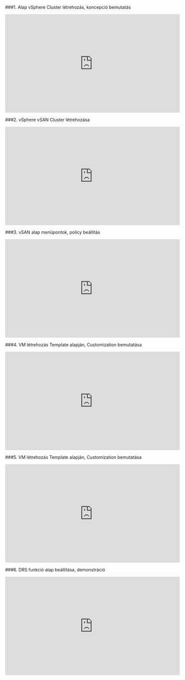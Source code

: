 ###1. Alap vSphere Cluster létrehozás, koncepció bemutatás

<iframe width="560" height="315" src="https://www.youtube.com/embed/_wSB5D3NmEI" title="YouTube video player" frameborder="0" allow="accelerometer; autoplay; clipboard-write; encrypted-media; gyroscope; picture-in-picture" allowfullscreen></iframe>

###2. vSphere vSAN Cluster létrehozása
<iframe width="560" height="315" src="https://www.youtube.com/embed/1eANN6u73oE" title="YouTube video player" frameborder="0" allow="accelerometer; autoplay; clipboard-write; encrypted-media; gyroscope; picture-in-picture" allowfullscreen></iframe>

###3. vSAN alap menüpontok, policy beállítás

<iframe width="560" height="315" src="https://www.youtube.com/embed/SH_wNVITPZI" title="YouTube video player" frameborder="0" allow="accelerometer; autoplay; clipboard-write; encrypted-media; gyroscope; picture-in-picture" allowfullscreen></iframe>

###4. VM létrehozás Template alapján, Customization bemutatása

<iframe width="560" height="315" src="https://www.youtube.com/embed/DtDNFkdIveM" title="YouTube video player" frameborder="0" allow="accelerometer; autoplay; clipboard-write; encrypted-media; gyroscope; picture-in-picture" allowfullscreen></iframe>

###5. VM létrehozás Template alapján, Customization bemutatása

<iframe width="560" height="315" src="https://www.youtube.com/embed/uQU17Lm1NHU" title="YouTube video player" frameborder="0" allow="accelerometer; autoplay; clipboard-write; encrypted-media; gyroscope; picture-in-picture" allowfullscreen></iframe>

###6. DRS funkció alap beállítása, demonstráció

<iframe width="560" height="315" src="https://www.youtube.com/embed/TqeBdSp-SNU" title="YouTube video player" frameborder="0" allow="accelerometer; autoplay; clipboard-write; encrypted-media; gyroscope; picture-in-picture" allowfullscreen></iframe>